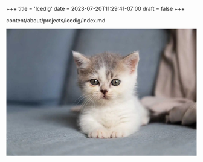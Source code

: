 +++
title = 'Icedig'
date = 2023-07-20T11:29:41-07:00
draft = false
+++

content/about/projects/icedig/index.md

![an ice dig](img/icedig.png)
